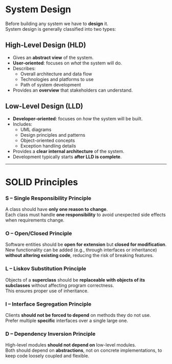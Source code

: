 # System Design

Before building any system we have to **design** it.  
System design is generally classified into two types:

## High-Level Design (HLD)
- Gives an **abstract view** of the system.  
- **User-oriented**: focuses on *what* the system will do.  
- Describes:
  - Overall architecture and data flow
  - Technologies and platforms to use
  - Path of system development
- Provides an **overview** that stakeholders can understand.

## Low-Level Design (LLD)
- **Developer-oriented**: focuses on *how* the system will be built.  
- Includes:
  - UML diagrams
  - Design principles and patterns
  - Object-oriented concepts
  - Exception handling details
- Provides a **clear internal architecture** of the system.  
- Development typically starts **after LLD is complete**.

---

# SOLID Principles

### S – Single Responsibility Principle
A class should have **only one reason to change**.  
Each class must handle **one responsibility** to avoid unexpected side effects when requirements change.

### O – Open/Closed Principle
Software entities should be **open for extension** but **closed for modification**.  
New functionality can be added (e.g., through interfaces or inheritance) **without altering existing code**, reducing the risk of breaking features.

### L – Liskov Substitution Principle
Objects of a **superclass** should be **replaceable with objects of its subclasses** without affecting program correctness.  
This ensures proper use of inheritance.

### I – Interface Segregation Principle
Clients **should not be forced to depend** on methods they do not use.  
Prefer multiple **specific** interfaces over a single large one.

### D – Dependency Inversion Principle
High-level modules **should not depend on** low-level modules.  
Both should depend on **abstractions**, not on concrete implementations, to keep code loosely coupled and flexible.

